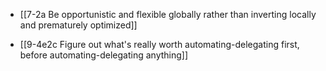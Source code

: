 - [[7-2a Be opportunistic and flexible globally rather than inverting locally and prematurely optimized]]

- [[9-4e2c Figure out what's really worth automating-delegating first, before automating-delegating anything]]
